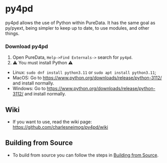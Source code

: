 # py4pd 

<div>
py4pd allows the use of Python within PureData. It has the same goal as py/pyext, being simpler to keep up to date, to use modules, and other things. 

<div>

### Download py4pd
1. Open PureData, `Help->Find Externals->` search for `py4pd`.
2. ⚠️ You must install Python ⚠️

* Linux: `sudo dnf install python3.11` or `sudo apt install python3.11`;
* MacOS: Go to https://www.python.org/downloads/release/python-3112/ and install normally.
* Windows: Go to https://www.python.org/downloads/release/python-3112/ and install normally.

## Wiki

* If you want to use, read the wiki page: https://github.com/charlesneimog/py4pd/wiki


## Building from Source

* To build from source you can follow the steps in [Building from Source](https://github.com/charlesneimog/py4pd/blob/master/BUILD.md).



